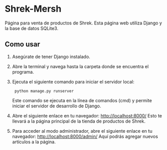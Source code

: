 # Shrek-Mersh
Página para venta de productos de Shrek.
Esta página web utiliza Django y la base de datos SQLite3.

## Como usar
1. Asegúrate de tener Django instalado.
2. Abre la terminal y navega hasta la carpeta donde se encuentra el programa.
3. Ejecuta el siguiente comando para iniciar el servidor local:
   ```shell
    python manage.py runserver
     ```
     Este comando se ejecuta en la línea de comandos (cmd) y permite iniciar el servidor de desarrollo de Django.

4. Abre el siguiente enlace en tu navegador: [http://localhost:8000/](http://localhost:8000/)
Esto te llevará a la página principal de la tienda de productos de Shrek.

5. Para acceder al modo administrador, abre el siguiente enlace en tu navegador: [http://localhost:8000/admin/](http://localhost:8000/admin/)
Aquí podrás agregar nuevos artículos a la página.



